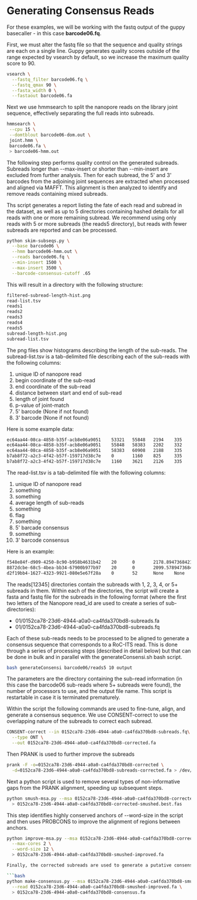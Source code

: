 # Generating Consensus Reads 

For these examples, we will be working with the fastq output of the guppy basecaller - in this case __barcode06.fq__.

First, we must alter the fastq file so that the sequence and quality strings are each on a single line. Guppy generates quality scores outside of the range expected by vsearch by default, so we increase the maximum quality score to 90.

```bash
vsearch \
  --fastq_filter barcode06.fq \
  --fastq_qmax 90 \
  --fasta_width 0 \
  --fastaout barcode06.fa
```
Next we use hmmsearch to split the nanopore reads on the library joint sequence, effectively separating the full reads into subreads.

```bash
hmmsearch \
 --cpu 15 \
 --domtblout barcode06-dom.out \
 joint.hmm \
 barcode06.fa \
 > barcode06-hmm.out
```
The following step performs quality control on the generated subreads. Subreads longer than --max-insert or shorter than --min-insert are excluded from further analysis. Then for each subread, the 5' and 3' barcodes from the adjoining joint sequences are extracted when processed and aligned via MAFFT. This alignment is then analyzed to identify and remove reads containing mixed subreads. 

Ths script generates a report listing the fate of each read and subread in the dataset, as well as up to 5 directories containing hashed details for all reads with one or more remaining subread. We recommend using only reads with 5 or more subreads (the reads5 directory), but reads with fewer subreads are reported and can be processed.

```bash
python skim-subseqs.py \
  --base barcode06 \
  --hmm barcode06-hmm.out \
  --reads barcode06.fq \
  --min-insert 1500 \
  --max-insert 3500 \
  --barcode-consensus-cutoff .65
```
This will result in a directory with the following structure:
```bash
filtered-subread-length-hist.png
read-list.tsv
reads1
reads2
reads3
reads4
reads5
subread-length-hist.png
subread-list.tsv
```
The png files show histograms describing the length of the sub-reads. The subread-list.tsv is a tab-delimited file describing each of the sub-reads with the following columns:
1) unique ID of nanopore read
2) begin coordinate of the sub-read
3) end coordinate of the sub-read
4) distance between start and end of sub-read
5) length of joint found
6) p-value of joint-match
7) 5' barcode (None if not found)
8) 3' barcode (None if not found)

Here is some example data:
```bash
ec64aa44-08ca-4858-b35f-acb8e06a9051    53321   55848   2194    335     3.2e-167        GTCGC   GGGTT
ec64aa44-08ca-4858-b35f-acb8e06a9051    55848   58383   2202    332     8.2e-168        None    AAGGT
ec64aa44-08ca-4858-b35f-acb8e06a9051    58383   60908   2188    335     3.1e-161        GTCGC   AAGGT
b7ab8f72-a2c3-4f42-b57f-159717d38c7e    0       1160    825     335     4.9e-169        CCAGC   GCAAT
b7ab8f72-a2c3-4f42-b57f-159717d38c7e    1160    3621    2126    335     4.5e-160        CCAAC   GCAAT
```

The read-list.tsv is a tab-delimited file with the following columns:
1) unique ID of nanopore read
2) something
3) something
4) average length of sub-reads
5) something
6) flag
7) something
8) 5' barcade consensus
9) something
10) 3' barcode consensus

Here is an example:
```bash
f548e84f-d909-4250-8c90-b958b4631b42    20      0       2178.8947368421054      13.457318276858818      True            19      tacag   19      gacaa
8872dcbe-68c5-4bea-bb34-67900b977b97    20      0       2099.5789473684213      18.524205754374716      True            18      acctg   18      gctga
d2f19bb4-1627-4323-9921-080e5e67f28a    0       52      None    None    False   Minimum Barcode Coverage        0       None    0       None
```

The reads[12345] directories contain the subreads with 1, 2, 3, 4, or 5+ subreads in them. Within each of the directories, the script will create a fasta and fastq file for the subreads in the following format (where the first two letters of the Nanopore read_id are used to create a series of sub-directories):

- 01/0152ca78-23d6-4944-a0a0-ca4fda370bd8-subreads.fa
- 01/0152ca78-23d6-4944-a0a0-ca4fda370bd8-subreads.fq

Each of these sub-reads needs to be processed to be aligned to generate a consensus sequence that corresponds to a RoC-ITS read. This is done through a series of processing steps (described in detail below) but that can be done in bulk and in parallel with the generateConsensi.sh bash script.

```bash
bash generateConsensi barcode06/reads5 10 output
```
The parameters are the directory containing the sub-read information (in this case the barcode06 sub-reads where 5+ subreads were found), the number of processors to use, and the output file name. This script is restartable in case it is terminated prematurely.

Within the script the following commands are used to fine-tune, align, and generate a consensus sequence. We use CONSENT-correct to use the overlapping nature of the subreads to correct each subread.

```bash
CONSENT-correct --in 0152ca78-23d6-4944-a0a0-ca4fda370bd8-subreads.fq\
  --type ONT \
  --out 0152ca78-23d6-4944-a0a0-ca4fda370bd8-corrected.fa
```

Then PRANK is used to further improve the subreads

```bash
prank -F -o=0152ca78-23d6-4944-a0a0-ca4fda370bd8-corrected \
  -d=0152ca78-23d6-4944-a0a0-ca4fda370bd8-subreads-corrected.fa > /dev/null
```
Next a python script is used to remove several types of non-informative gaps from the PRANK alignment, speeding up subsequent steps.

```bash
python smush-msa.py --msa 0152ca78-23d6-4944-a0a0-ca4fda370bd8-corrected-smushed-best.fas \
  > 0152ca78-23d6-4944-a0a0-ca4fda370bd8-corrected-smushed.best.fas
```
This step identifies highly conserved anchors of --word-size in the script and then uses PROBCONS to improve the alignment of regions between anchors.

```bash
python improve-msa.py --msa 0152ca78-23d6-4944-a0a0-ca4fda370bd8-corrected-smushed.best.fas \
  --max-cores 2 \
  --word-size 12 \
  > 0152ca78-23d6-4944-a0a0-ca4fda370bd8-smushed-improved.fa

Finally, the corrected subreads are used to generate a putative consensus sequence. All subreads are compared to this consensus, and any that fail to match the consensus at certain threshold are removed and a new consensus sequence is generated and the final consensus sequence is reported.

```bash
python make-consensus.py --msa 0152ca78-23d6-4944-a0a0-ca4fda370bd8-smushed-improved.fa \
  --read 0152ca78-23d6-4944-a0a0-ca4fda370bd8-smushed-improved.fa \
  > 0152ca78-23d6-4944-a0a0-ca4fda370bd8-consensus.fa
```
